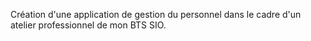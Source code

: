 Création d'une application de gestion du personnel dans le cadre d'un atelier professionnel de mon BTS SIO. 

